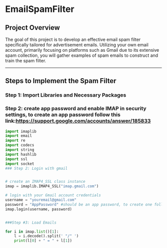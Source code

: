 # EmailSpamFilter

## Project Overview

The goal of this project is to develop an effective email spam filter specifically tailored for advertisement emails. Utilizing your own email account, primarily focusing on platforms such as Gmail due to its extensive spam collection, you will gather examples of spam emails to construct and train the spam filter.

---

## Steps to Implement the Spam Filter

### Step 1: Import Libraries and Necessary Packages

### Step 2: create app password and enable IMAP in security settings, to create an app password follow this link:https://support.google.com/accounts/answer/185833

```python
import imaplib
import email
import re
import codecs
import string
import hashlib
import ssl
import socket
### Step 2: Login with gmail


# create an IMAP4_SSL class instance
imap = imaplib.IMAP4_SSL("imap.gmail.com")

# login with your Gmail account credentials
username = "youremail@gmail.com"
password = "AppPassword" #should be an app password, to create one follow this link:https://support.google.com/accounts/answer/185833
imap.login(username, password)


###Step #3: Load Emails

for i in imap.list()[1]:
    l = i.decode().split(' "/" ')
    print(l[0] + " = " + l[1])
